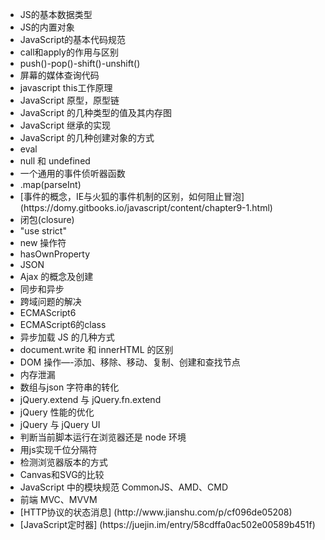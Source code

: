 <ul>
<li>JS的基本数据类型</li>
<li>JS的内置对象</li>
<li>JavaScript的基本代码规范</li>
<li>call和apply的作用与区别</li>
<li>push()-pop()-shift()-unshift()</li>
<li>屏幕的媒体查询代码</li>
<li>javascript this工作原理</li>
<li>JavaScript 原型，原型链</li>
<li>JavaScript 的几种类型的值及其内存图</li>
<li>JavaScript 继承的实现</li>
<li>JavaScript 的几种创建对象的方式</li>
<li>eval</li>
<li>null 和 undefined</li>
<li>一个通用的事件侦听器函数</li>
<li>.map(parseInt)</li>
<li>[事件的概念，IE与火狐的事件机制的区别，如何阻止冒泡] (https://domy.gitbooks.io/javascript/content/chapter9-1.html)</li>
<li>闭包(closure)</li>
<li>"use strict"</li>
<li>new 操作符</li>
<li>hasOwnProperty</li>
<li>JSON</li>
<li>Ajax 的概念及创建</li>
<li>同步和异步</li>
<li>跨域问题的解决</li>
<li>ECMAScript6</li>
<li>ECMAScript6的class</li>
<li>异步加载 JS 的几种方式</li>
<li>document.write 和 innerHTML 的区别</li>
<li>DOM 操作—-添加、移除、移动、复制、创建和查找节点</li>
<li>内存泄漏</li>
<li>数组与json 字符串的转化</li>
<li>jQuery.extend 与 jQuery.fn.extend</li>
<li>jQuery 性能的优化</li>
<li>jQuery 与 jQuery UI </li>
<li>判断当前脚本运行在浏览器还是 node 环境</li>
<li>用js实现千位分隔符</li>
<li>检测浏览器版本的方式</li>
<li>Canvas和SVG的比较</li>
<li>JavaScript 中的模块规范 CommonJS、AMD、CMD</li>
<li>前端 MVC、MVVM</li>
<li>[HTTP协议的状态消息] (http://www.jianshu.com/p/cf096de05208)</li>
<li>[JavaScript定时器] (https://juejin.im/entry/58cdffa0ac502e00589b451f)</li>
</ul>
